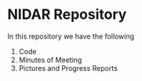 # NIDAR Repository

In this repository we have the following 

1. Code 
2. Minutes of Meeting
3. Pictures and Progress Reports
